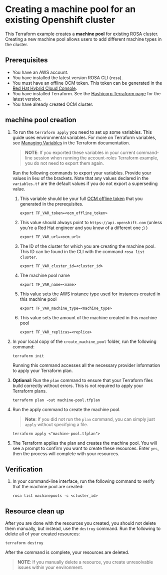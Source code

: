# Creating a machine pool for an existing Openshift cluster

This Terraform example creates a **machine pool** for existing ROSA cluster. Creating a new machine pool allows users to add different machine types in the cluster.

## Prerequisites

* You have an AWS account.
* You have installed the latest version ROSA CLI (`rosa`).
* You must have an offline OCM token. This token can be generated in the [Red Hat Hybrid Cloud Console](https://console.redhat.com/openshift/token).
* You have installed Terraform. See the [Hashicorp Terraform page](https://developer.hashicorp.com/terraform/downloads) for the latest version.
* You have already created OCM cluster.


## machine pool creation

1. To run the `terraform apply` you need to set up some variables. This guide uses environmental variables. For more on Terraform variables, see [Managing Variables](https://developer.hashicorp.com/terraform/enterprise/workspaces/variables/managing-variables) in the Terraform documentation.

   > **NOTE**: If you exported these variables in your current command-line session when running the account-roles Terraform example, you do not need to export them again.

   Run the following commands to export your variables. Provide your values in lieu of the brackets. Note that any values declared in the `variables.tf` are the default values if you do not export a superseding value.

    1.  This variable should be your full [OCM offline token](https://console.redhat.com/openshift/token) that you generated in the prerequisites.  
        ```
        export TF_VAR_token=<ocm_offline_token> 
        ```
    2.  This value should always point to `https://api.openshift.com` (unless you're a Red Hat engineer and you know of a different one ;) )  
        ```
        export TF_VAR_url=<ocm_url>
        ```
    3. The ID of the cluster for which you are creating the machine pool. This ID can be found in the CLI with the command `rosa list cluster`.
        ```
        export TF_VAR_cluster_id=<cluster_id>
        ```
    4. The machine pool name
        ```
        export TF_VAR_name=<name>
        ```
    5. This value sets the AWS instance type used for instances created in this machine pool
        ```
        export TF_VAR_machine_type=<machine_type>
        ```
    6. This value sets the amount of the machine created in this machine pool
        ```
        export TF_VAR_replicas=<replica>
        ```
1. In your local copy of the `create_machine_pool` folder, run the following command:
   ````
   terraform init
   ````
   Running this command accesses all the necessary provider information to apply your Terraform plan.
1. **Optional**: Run the `plan` command to ensure that your Terraform files build correctly without errors. This is not required to apply your Terraform plans.
   ````
   terraform plan -out machine-pool.tfplan
   ````
1. Run the apply command to create the machine pool. 

   > **Note**: If you did not run the `plan` command, you can simply just `apply` without specifying a file.

    ````
    terraform apply <"machine-pool.tfplan">
    ````
1. The Terraform applies the plan and creates the machine pool. You will see a prompt to confirm you want to create these resources. Enter `yes`, then the process will complete with your resources.

## Verification

1. In your command-line interface, run the following command to verify that the machine pool are created:
    ````
    rosa list machinepools -c <cluster_id>
    ````
## Resource clean up

After you are done with the resources you created, you should not delete them manually, but instead, use the `destroy` command. Run the following to delete all of your created resources:
  
```
terraform destroy
```

After the command is complete, your resources are deleted.

> **NOTE**: If you manually delete a resource, you create unresolvable issues within your environment.